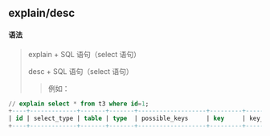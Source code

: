 ## explain/desc

#### 语法

> explain + SQL 语句（select 语句）
>
> desc + SQL 语句（select 语句）
> 
>> 例如：


```sql
// explain select * from t3 where id=1;
+----+-------------+-------+-------+-------------------+---------+---------+-------+------+-------+
| id | select_type | table | type  | possible_keys     | key     | key_len | ref   | rows | Extra |
+----+-------------+-------+-------+-------------------+---------+---------+-------+------+-------+
```

### 

